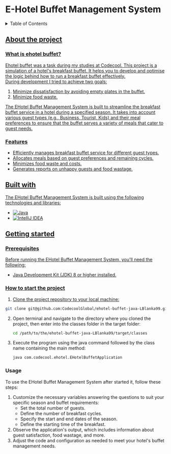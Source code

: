 # E-Hotel Buffet Management System

<a name="readme-top"></a>

<!-- TABLE OF CONTENTS -->
<details>
  <summary>Table of Contents</summary>
  <ol>
    <li>
      <a href="#about-the-project">About the project</a>
      <ul>
        <li><a href="#what-is-ehotel-buffet">What is ehotel-buffet?</a></li>
        <li><a href="#features">Features</a></li>
      </ul>
    </li>
    <li>
      <a href="#built-with">Built with</a>
    </li>
    <li>
      <a href="#getting-started">Getting started</a>
		 <ul>
        <li><a href="#prerequisites">Prerequisites</a></li>
        <li><a href="#how-to-start-the-project">How to start the project</a></li>
	<li><a href="#usage">Usage</li>
     </ul>
    </li>
  </ol>
</details>

## About the project
### What is ehotel buffet?
Ehotel buffet was a task during my studies at Codecool. This project is a simulation of a hotel's breakfast buffet. It helps you to develop and optimise the logic behind how to run a breakfast buffet effectively. <br>
During development I tried to achieve two goals:
<ol>
  <li>
    Minimize dissatisfaction by avoiding empty plates in the buffet.
  </li>
  <li>
    Minimize food waste.
  </li>
</ol>

The EHotel Buffet Management System is built to streamline the breakfast buffet service in a hotel during a specified season. It takes into account various guest types (e.g., Business, Tourist, Kids) and their meal preferences to ensure that the buffet serves a variety of meals that cater to guest needs.

### Features
<ul>
  <li>Efficiently manages breakfast buffet service for different guest types.</li>
  <li>Allocates meals based on guest preferences and remaining cycles.</li>
  <li>Minimizes food waste and costs.</li>
  <li>Generates reports on unhappy guests and food wastage.</li>
</ul>

## Built with
The EHotel Buffet Management System is built using the following technologies and libraries:

  * ![Java](https://img.shields.io/badge/java-%23ED8B00.svg?style=for-the-badge&logo=openjdk&logoColor=white)   
  * ![IntelliJ IDEA](https://img.shields.io/badge/IntelliJIDEA-000000.svg?style=for-the-badge&logo=intellij-idea&logoColor=white) 


## Getting started
### Prerequisites
Before running the EHotel Buffet Management System, you'll need the following:
<ul>
  <li>Java Development Kit (JDK) 8 or higher installed.</li>
</ul>

### How to start the project
1. Clone the project repository to your local machine:
  ```sh
  git clone git@github.com:CodecoolGlobal/ehotel-buffet-java-LBlanka99.git
  ```

2. Open terminal and navigate to the directory where you cloned the project, then enter into the classes folder in the target folder:
   ```sh
   cd /path/to/the/ehotel-buffet-java-LBlanka99/target/classes
   ```
3. Execute the program using the java command followed by the class name containing the main method:
   ```sh
   java com.codecool.ehotel.EHotelBuffetApplication
   ```


### Usage
To use the EHotel Buffet Management System after started it, follow these steps:
<ol>
  <li>Customize the necessary variables answering the questions to suit your specific season and buffet requirements:
    <ul>
      <li>Set the total number of guests.</li>
      <li>Define the number of breakfast cycles.</li>
      <li>Specify the start and end dates of the season.</li>
      <li>Define the starting time of the breakfast.</li>
    </ul>
  </li>
  <li>Observe the application's output, which includes information about guest satisfaction, food wastage, and more.</li>
  <li>Adjust the code and configuration as needed to meet your hotel's buffet management needs.</li>
</ol>
   
